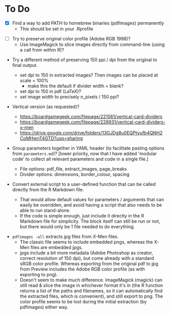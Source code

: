 # To Do

+ [x] Find a way to add PATH to homebrew binaries (pdfimages) permanently
  + This should be set in your .Rprofile

- [ ] Try to preserve original color profile (Adobe RGB 1998)?
  - Use ImageMagick to slice images directly from command-line (using a call from within R)?

- Try a different method of preserving 150 ppi / dpi from the original to final output.
  - set dpi to 150 in extracted images?  Then images can be placed at scale = 100%
    - make this the default if divider width = blank?
  - set dpi to 150 in pdf (LaTeX)?
  - set image width to precisely n_pixels / 150 ppi?

- Vertical version (as requested)?
  - https://boardgamegeek.com/filepage/221561/vertical-card-dividers
  - https://boardgamegeek.com/filepage/228931/vertical-card-dividers-x-men
  * https://drive.google.com/drive/folders/13GJDg8u0EQPtyufb4QNH2CoMHwnT4GTD?usp=sharing

- Group parameters together in YAML header (to facilitate pasting options from `parameters.md`)?  [lower priority, now that I have added 'modular code' to collect all relevant parameters and code in a single file.]
  - File options: pdf_file, extract_images, page_breaks
  - Divider options: dimensions, border_colour, spacing

- Convert external script to a user-defined function that can be called directly from the R Markdown file.
  - That would allow default values for parameters / arguments that can easily be overidden, and avoid having a script that also needs to be able to run stand-alone.
  - If the code is simple enough, just include it directly in the R Markdown file for simplicity.  The block itself can still be run or not, but there would only be 1 file needed to do everything.


+ `pdfimages -all` extracts jpg files from X-Men files.
  - The classic file seems to include embedded pngs, whereas the X-Men files are embedded jpgs.
  - jpgs include a bit more metadata (Adobe Photoshop as creator, correct resolution of 150 dpi), but come already with a standard sRGB color profile.  Whereas exporting from the original pdf to jpg from Preview includes the Adobe RGB color profile (as with exporting to png).
  - Doesn't seem to make much difference. ImageMagick (magick) can still read & slice the image in whichever format it's in (the R function returns a list of the paths and filenames, so it can automatically find the extracted files, which is convenient), and still export to png.  The color profile seems to be lost during the initial extraction (by pdfimages) either way.



